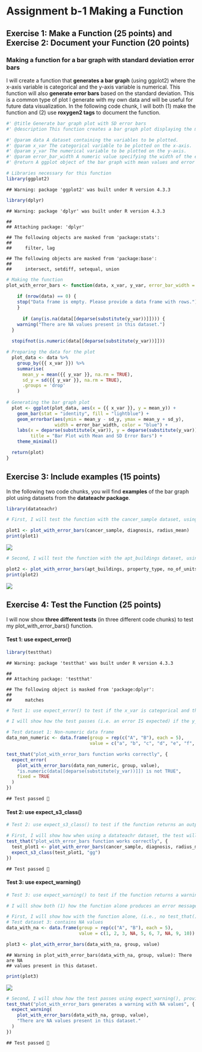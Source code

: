 Assignment b-1 Making a Function
================

## Exercise 1: Make a Function (25 points) and Exercise 2: Document your Function (20 points)

### Making a function for a bar graph with standard deviation error bars

I will create a function that **generates a bar graph** (using ggplot2)
where the x-axis variable is categorical and the y-axis variable is
numerical. This function will also **generate error bars** based on the
standard deviation. This is a common type of plot I generate with my own
data and will be useful for future data visualization. In the following
code chunk, I will both (1) make the function and (2) use **roxygen2
tags** to document the function.

``` r
#' @title Generate bar graph plot with SD error bars
#' @description This function creates a bar graph plot displaying the mean of a numerical y-variable with standard deviation error bars, across a specified categorical x-variable.

#' @param data A dataset containing the variables to be plotted.
#' @param x_var The categorical variable to be plotted on the x-axis.
#' @param y_var The numerical variable to be plotted on the y-axis.
#' @param error_bar_width A numeric value specifying the width of the error bars (default is 0.15).
#' @return A ggplot object of the bar graph with mean values and error bars.

# Libraries necessary for this function
library(ggplot2)
```

    ## Warning: package 'ggplot2' was built under R version 4.3.3

``` r
library(dplyr)
```

    ## Warning: package 'dplyr' was built under R version 4.3.3

    ## 
    ## Attaching package: 'dplyr'

    ## The following objects are masked from 'package:stats':
    ## 
    ##     filter, lag

    ## The following objects are masked from 'package:base':
    ## 
    ##     intersect, setdiff, setequal, union

``` r
# Making the function
plot_with_error_bars <- function(data, x_var, y_var, error_bar_width = 0.15) {
  
    if (nrow(data) == 0) {
    stop("Data frame is empty. Please provide a data frame with rows.")
    }
  
      if (any(is.na(data[[deparse(substitute(y_var))]]))) {
    warning("There are NA values present in this dataset.")
  }
  
  stopifnot(is.numeric(data[[deparse(substitute(y_var))]]))

# Preparing the data for the plot
  plot_data <- data %>%
    group_by({{ x_var }}) %>%
    summarise(
      mean_y = mean({{ y_var }}, na.rm = TRUE),
      sd_y = sd({{ y_var }}, na.rm = TRUE),
      .groups = 'drop'
    )
  
# Generating the bar graph plot
  plot <- ggplot(plot_data, aes(x = {{ x_var }}, y = mean_y)) +
    geom_bar(stat = "identity", fill = "lightblue") +  
    geom_errorbar(aes(ymin = mean_y - sd_y, ymax = mean_y + sd_y), 
                  width = error_bar_width, color = "blue") +  
    labs(x = deparse(substitute(x_var)), y = deparse(substitute(y_var)), 
         title = "Bar Plot with Mean and SD Error Bars") +
    theme_minimal()

  return(plot)
}
```

## Exercise 3: Include examples (15 points)

In the following two code chunks, you will find **examples** of the bar
graph plot using datasets from the **datateachr package**.

``` r
library(datateachr)

# First, I will test the function with the cancer_sample dataset, using diagnosis as the categorical x_var and radius_mean as the numerical y_var

plot1 <- plot_with_error_bars(cancer_sample, diagnosis, radius_mean)
print(plot1)
```

![](assignment-b1_files/figure-gfm/unnamed-chunk-2-1.png)<!-- -->

``` r
# Second, I will test the function with the apt_buildings dataset, using property_type as the categorical x_var and no_of_units as the numerical y_var

plot2 <- plot_with_error_bars(apt_buildings, property_type, no_of_units)
print(plot2)
```

![](assignment-b1_files/figure-gfm/unnamed-chunk-3-1.png)<!-- -->

## Exercise 4: Test the Function (25 points)

I will now show **three different tests** (in three different code
chunks) to test my plot_with_error_bars() function.

#### Test 1: use expect_error()

``` r
library(testthat) 
```

    ## Warning: package 'testthat' was built under R version 4.3.3

    ## 
    ## Attaching package: 'testthat'

    ## The following object is masked from 'package:dplyr':
    ## 
    ##     matches

``` r
# Test 1: use expect_error() to test if the x_var is categorical and the y_var is numerical

# I will show how the test passes (i.e. an error IS expected) if the y_var is non-numerical:

# Test dataset 1: Non-numeric data frame
data_non_numeric <- data.frame(group = rep(c("A", "B"), each = 5),
                               value = c("a", "b", "c", "d", "e", "f", "g", "h", "i", "j"))

test_that("plot_with_error_bars function works correctly", {
  expect_error(
    plot_with_error_bars(data_non_numeric, group, value),
    "is.numeric(data[[deparse(substitute(y_var))]]) is not TRUE",
    fixed = TRUE
  )
})
```

    ## Test passed 🥇

#### Test 2: use expect_s3_class()

``` r
# Test 2: use expect_s3_class() to test if the function returns an output of a ggplot object using ggplot2

# First, I will show how when using a datateachr dataset, the test will pass (and a ggplot2 object will be produced)
test_that("plot_with_error_bars function works correctly", {
  test_plot1 <- plot_with_error_bars(cancer_sample, diagnosis, radius_mean)
  expect_s3_class(test_plot1, "gg") 
})
```

    ## Test passed 🥇

#### Test 3: use expect_warning()

``` r
# Test 3: use expect_warning() to test if the function returns a warning message, but also still returns a ggplot2 object output

# I will show both (1) how the function alone produces an error message if a dataset is used that contains NA values, then (2) how using the expect_warning() function shows the test passes when a dataset is used that contains NA values.

# First, I will show how with the function alone, (i.e., no test_that() function yet) an error message will be raised when there are NA values present in the dataset
# Test dataset 3: contains NA values
data_with_na <- data.frame(group = rep(c("A", "B"), each = 5),
                           value = c(1, 2, 3, NA, 5, 6, 7, NA, 9, 10))

plot3 <- plot_with_error_bars(data_with_na, group, value)
```

    ## Warning in plot_with_error_bars(data_with_na, group, value): There are NA
    ## values present in this dataset.

``` r
print(plot3)
```

![](assignment-b1_files/figure-gfm/unnamed-chunk-6-1.png)<!-- -->

``` r
# Second, I will show how the test passes using expect_warning(), proving that the function will correctly raise a warning message
test_that("plot_with_error_bars generates a warning with NA values", {
  expect_warning(
    plot_with_error_bars(data_with_na, group, value),
    "There are NA values present in this dataset."
  )
})
```

    ## Test passed 🥇

